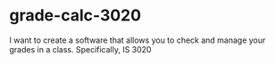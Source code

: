 # grade-calc-3020
I want to create a software that allows you to check and manage your grades in a class. Specifically, IS 3020
